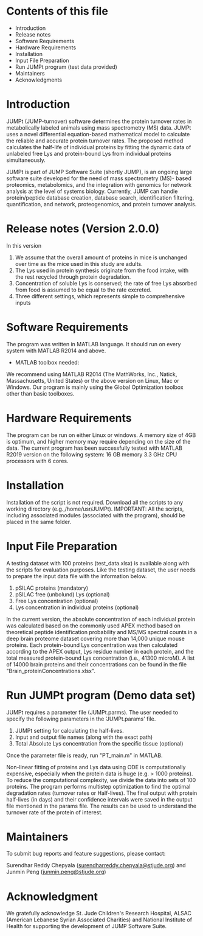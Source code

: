 # Contents of this file
- Introduction
- Release notes
- Software Requirements
- Hardware Requirements
- Installation
- Input File Preparation
- Run JUMPt program (test data provided) 
- Maintainers
- Acknowledgments

# Introduction
JUMPt (JUMP-turnover) software determines the protein turnover rates in metabolically labeled animals using mass spectrometry (MS) data. JUMPt uses a novel differential equation-based mathematical model to calculate the reliable and accurate protein turnover rates. The proposed method calculates the half-life of individual proteins by fitting the dynamic data of unlabeled free Lys and protein-bound Lys from individual proteins simultaneously.

JUMPt is part of JUMP Software Suite (shortly JUMP), is an ongoing large software suite developed for the need of mass spectrometry (MS)- based proteomics, metabolomics, and the integration with genomics for network analysis at the level of systems biology. Currently, JUMP can handle protein/peptide database creation, database search, identification filtering, quantification, and network, proteogenomics, and protein turnover analysis.

# Release notes (Version 2.0.0)
In this version 
1. We assume that the overall amount of proteins in mice is unchanged over time as the mice used in this study are adults. 
2. The Lys used in protein synthesis originate from the food intake, with the rest recycled through protein degradation. 
3. Concentration of soluble Lys is conserved; the rate of free Lys absorbed from food is assumed to be equal to the rate excreted. 
4. Three different settings, which represents simple to comprehensive inputs 

# Software Requirements
The program was written in MATLAB language. It should run on every system with MATLAB R2014 and above.

- MATLAB toolbox needed: 

We recommend using MATLAB R2014 (The MathWorks, Inc., Natick, Massachusetts, United States) or the above version on Linux, Mac or Windows. Our program is mainly using the Global Optimization toolbox other than basic toolboxes.

# Hardware Requirements
The program can be run on either Linux or windows. A memory size of 4GB is optimum, and higher memory may require depending on the size of the data.
The current program has been successfully tested with MATLAB R2019 version on the following system: 16 GB memory 3.3 GHz CPU processors with 6 cores.

# Installation
Installation of the script is not required. Download all the scripts to any working directory (e.g.,/home/usr/JUMPt). IMPORTANT: All the scripts, including associated modules (associated with the program), should be placed in the same folder. 

# Input File Preparation
A testing dataset with 100 proteins (test_data.xlsx) is available along with the scripts for evaluation purposes. Like the testing dataset, the user needs to prepare the input data file with the information below.
1.	pSILAC proteins (mandatory)
2.	pSILAC free (unbolund) Lys (optional)
3.	Free Lys concentration (optional)
4.	Lys concentration in individual proteins (optional)

In the current version, the absolute concentration of each individual protein was calculated based on the commonly used APEX method based on theoretical peptide identification probability and MS/MS spectral counts in a deep brain proteome dataset covering more than 14,000 unique mouse proteins. Each protein-bound Lys concentration was then calculated according to the APEX output, Lys residue number in each protein, and the total measured protein-bound Lys concentration (i.e., 41300 microM). A list of 14000 brain proteins and their concentrations can be found in the file "Brain_proteinConcentrations.xlsx".  

# Run JUMPt program (Demo data set)
JUMPt requires a parameter file (JUMPt.parms). The user needed to specify the following parameters in the 'JUMPt.params' file.
1. JUMPt setting for calculating the half-lives. 
2. Input and output file names (along with the exact path) 
3. Total Absolute Lys concentration from the specific tissue (optional)

Once the parameter file is ready, run "PT_main.m" in MATLAB.

Non-linear fitting of proteins and Lys data using ODE is computationally expensive, especially when the protein data is huge (e.g. > 1000 proteins).  To reduce the computational complexity, we divide the data into sets of 100 proteins. The program performs multistep optimization to find the optimal degradation rates (turnover rates or Half-lives). 
The final output with protein half-lives (in days) and their confidence intervals were saved in the output file mentioned in the params file. The results can be used to understand the turnover rate of the protein of interest.

# Maintainers
To submit bug reports and feature suggestions, please contact:

Surendhar Reddy Chepyala (surendharreddy.chepyala@stjude.org) and Junmin Peng (junmin.peng@stjude.org)

# Acknowledgment
We gratefully acknowledge St. Jude Children's Research Hospital, ALSAC (American Lebanese Syrian Associated Charities) and National Institute of Health for supporting the development of JUMP Software Suite.
